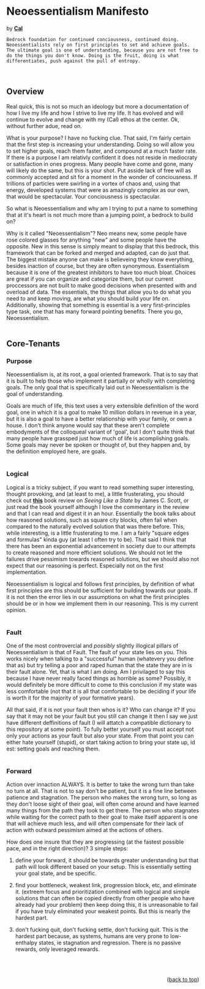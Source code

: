 <h1 align="left">Neoessentialism Manifesto</h1>
<p align="left">
by <a href="https://caldayham.com" title="go to caldayham.com"><strong>Cal</strong></a>  
<p>

```
Bedrock foundation for continued conciousness, continued doing.
Neoessentialists rely on first principles to set and achieve goals.
The ultimate goal is one of understanding, because you are not free to do the things you don't know. Doing is the fruit, doing is what differentiates, push against the pull of entropy.
```

<br>

## Overview

Real quick, this is not so much an ideology but more a documentation of how I live my life and how I strive to live my life. It has evolved
and will continue to evolve and change with my (Cal) ethos at the center. Ok, without further adue, read on.
<br>

What is your purpose? I have no fucking clue.
That said, I'm fairly certain that the first step is increasing your understanding. Doing
so will allow you to set higher goals, reach them faster, and compound at a much faster rate.
If there is a purpose I am relativly confident
it does not reside in mediocraty or satisfaction in ones progress. Many people have come and gone, many
will likely do the same, but this is your shot. Put asside lack of free will as commonly accepted and
sit for a moment in the wonder of conciousness. If trillions of particles were swirling in a vortex of chaos
and, using that energy, developed systems that were as amazingly complex as our own, that would be
spectacular. Your conciousness is spectacular.

So what is Neoessentialism and why am I trying to put a name to something that at it's heart is not much
more than a jumping point, a bedrock to build on?

Why is it called "Neoessentialism"? Neo means new, some people have rose colored glasses for anything "new"
and some people have the opposite. New in this sense is simply meant to display that this bedrock, this
framework that can be forked and merged and adapted, can do just that. The biggest mistake anyone can make
is believeing they know everything, besides inaction of course, but they are often synonymous. Essentialism
because it is one of the greatest inhibitors to have too much bloat. Choices are great if you can organize
and categorize them, but our current proccessors are not built to make good decisions when presented with
and overload of data. The essentials, the things that allow you to do what you need to and keep moving, are
what you should build your life on. Additionally, showing that something is essential is a very first-principles
type task, one that has many forward pointing benefits. There you go, Neoessentialism.  
<br>

## Core-Tenants

### Purpose

Neoessentialism is, at its root, a goal oriented framework. That is to say that it is built to help those
who implement it partially or wholly with completing goals. The only goal that is specifically laid out
in Neoessentialism is the goal of understanding.

Goals are much of life, this text uses a very extensible definition of the word goal, one in which it is
a goal to make 10 million dollars in revenue in a year, but it is also a goal to have a better relationship
with your family, or own a house. I don't think anyone would say that these aren't complete embodyments
of the colloqueal variant of 'goal', but I don't quite think that many people have grassped just how much of
life is acomplishing goals. Some goals may never be spoken or thought of, but they happen and, by the definition
employed here, are goals.
<br>
<br>

### Logical

Logical is a tricky subject, if you want to read something super interesting, thought provoking, and (at least
to me), a little frusterating, you should check out <a href="https://slatestarcodex.com/2017/03/16/book-review-seeing-like-a-state/"><strong>this</strong></a>
book review on _Seeing Like a State_ by James C. Scott, or just read the book yourself although I love
the commentary in the review and that I can read and digest it in an hour. Essentially the book talks about
how reasoned solutions, such as square city blocks, often fail when compared to the naturally evolved
solution that was there before. This, while interesting, is a little frusterating to me. I am a fairly
"square edges and formulas" kinda guy (at least I often try to be). That said I think that there has been an
exponential advancement in society due to our attempts to create reasoned and more efficient solutions. We should
not let the failures drive pessimism towards reasoned solutions, but we should also not expect that our
reasoning is perfect. Especially not on the first implementation.

Neoessentialism is logical and follows first principles, by definition of what first principles are this
should be sufficient for building towards our goals. If it is not then the error lies in our assumptions
on what the first principles should be or in how we implement them in our reasoning. This is my current opinion.
<br>
<br>

### Fault

One of the most controvercial and _possibly_ slightly illogical pillars of Neoessentialism is that of Fault.
The fault of your state lies on you. This works nicely when talking to a "successful" human (whatevery you
define that as) but try telling a poor and raped human that the state they are in is their fault alone. Yet,
that is what I am doing. Am I privilaged to say this because I have never really faced things as horrible
as some? Possibly, it would definitely be more difficult to come to this conclusion if my state was less
comfortable (not that it is all that comfortable to be deciding if your life is worth it for the majority
of your formative years).

All that said, if it is not your fault then whos is it? Who can change it? If you say that it may not be your
fault but you still can change it then I say we just have different deffinitions of fault (I will attatch a
compatible dictionary to this repository at some point). To fully better yourself you must accept not only your
actions as your fault but also your state. From that point you can either hate yourself (stupid), or start
taking action to bring your state up, id est: setting goals and reaching them.
<br>
<br>

### Forward

Action over innaction ALWAYS. It is better to take the wrong turn than take no turn at all. That is not to say
don't be patient, but it is a fine line between patience and stagnation. The person who makes the wrong turn,
so long as they don't loose sight of their goal, will often come around and have learned many things from the path they
took to get there. The person who stagnates while waiting for the correct path to their goal to make itself apparent
is one that will achieve much less, and will often compensate for their lack of action with outward pessimism
aimed at the actions of others.

How does one insure that they are progressing (at the fastest possible pace, and in the right direction)?
3 simple steps: 

1) define your forward, it should be towards greater understanding but that path will look different
based on your setup. This is essentially setting your goal state, and be specific. 

2) find your bottleneck, weakest link, progression 
block, etc, and eliminate it. (extreem focus and prioritization combined with
logical and simple solutions that can often be copied directly from other people who have already had
your problem) then keep doing this, it is unreasonable to fail if you have truly eliminated your weakest points. But this is nearly the hardest part. 

3) don't fucking quit, don't fucking settle, don't fucking quit. This is the hardest part because, as systems,
humans are very prone to low-enthalpy states, ie stagnation and regression. There is no passive rewards, only leveraged
rewards.
<br>
<br>

<p align="right">(<a href="#top">back to top</a>)</p>
